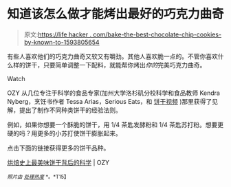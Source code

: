 # 知道该怎么做才能烤出最好的巧克力曲奇

> 原文:[https://life hacker . com/bake-the-best-chocolate-chip-cookies-by-known-to-1593805654](https://lifehacker.com/bake-the-best-chocolate-chip-cookies-by-knowing-what-to-1593805654)

有些人喜欢他们的巧克力曲奇又软又有嚼劲。其他人喜欢脆一点的。不管你喜欢什么样的饼干，只要简单调整一下配料，就能帮你烤出*你的*完美巧克力曲奇。

Watch

OZY 从几位专注于科学的食品专家(加州大学洛杉矶分校科学和食品教师 Kendra Nyberg，烹饪书作者 Tessa Arias，Serious Eats，和 [饼干视频](http://lifehacker.com/learn-the-science-of-baking-cookies-with-this-video-1469688810) )那里获得了见解，提出了制作不同种类饼干的经验法则。

例如，如果你想要一个酥脆的饼干，用 1/4 茶匙发酵粉和 1/4 茶匙苏打粉。想要更硬的吗？用更多的小苏打使饼干膨胀起来。

点击下面的链接获得更多的饼干品种。

[烘焙史上最美味饼干背后的科学](http://www.ozy.com/good-sht/the-secret-to-baking-the-best-chocolate-cookie-science/6613.article) | OZY

<small>*照片由*</small> [<small>*处理热度*</small>](http://www.handletheheat.com/2013/10/ultimate-chocolate-chip-cookies.html) <small>*。*T15】</small>
